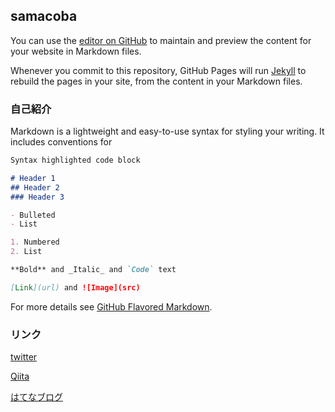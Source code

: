 ## samacoba
You can use the [editor on GitHub](https://github.com/samacoba/samacoba.github.io/edit/master/index.md) to maintain and preview the content for your website in Markdown files.

Whenever you commit to this repository, GitHub Pages will run [Jekyll](https://jekyllrb.com/) to rebuild the pages in your site, from the content in your Markdown files.

### 自己紹介

Markdown is a lightweight and easy-to-use syntax for styling your writing. It includes conventions for

```markdown
Syntax highlighted code block

# Header 1
## Header 2
### Header 3

- Bulleted
- List

1. Numbered
2. List

**Bold** and _Italic_ and `Code` text

[Link](url) and ![Image](src)
```

For more details see [GitHub Flavored Markdown](https://guides.github.com/features/mastering-markdown/).

### リンク
[twitter](https://twitter.com/samacoba)

[Qiita](https://qiita.com/samacoba)

[はてなブログ](http://samacoba.hatenablog.com/)


